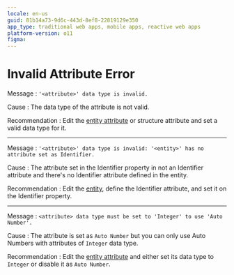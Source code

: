 ```yaml
---
locale: en-us
guid: 81b14a73-9d6c-443d-8ef8-22819129e350
app_type: traditional web apps, mobile apps, reactive web apps
platform-version: o11
figma:
---
```


# Invalid Attribute Error

Message
:   `'<attribute>' data type is invalid.`

Cause
:   The data type of the attribute is not valid.

Recommendation
:   Edit the [entity attribute](<../../../integration-with-systems/integration-studio/managing-extensions/entity-attribute.md>) or structure attribute and set a valid data type for it.

---

Message
:   `'<attribute>' data type is invalid: '<entity>' has no attribute set as Identifier.`

Cause
:   The attribute set in the Identifier property in not an Identifier attribute and there's no Identifier attribute defined in the entity.

Recommendation
:   Edit the [entity](<../../../integration-with-systems/integration-studio/managing-extensions/entity-define.md>), define the Identifier attribute, and set it on the Identifier property.

---

Message
:   `<attribute> data type must be set to 'Integer' to use 'Auto Number'.`

Cause
:   The attribute is set as `Auto Number` but you can only use Auto Numbers with attributes of `Integer` data type.

Recommendation
:   Edit the [entity attribute](<../../../integration-with-systems/integration-studio/managing-extensions/entity-attribute.md>) and either set its data type to `Integer` or disable it as `Auto Number`.
